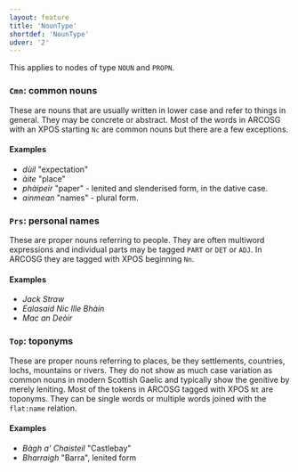```yaml
---
layout: feature
title: 'NounType'
shortdef: 'NounType'
udver: '2'
---
```


This applies to nodes of type `NOUN` and `PROPN`.

### <a name="Cmn">`Cmn`</a>: common nouns

These are nouns that are usually written in lower case and refer to things in general.
They may be concrete or abstract.
Most of the words in ARCOSG with an XPOS starting `Nc` are common nouns but there are a few exceptions.

#### Examples

* _dùil_ "expectation"
* _àite_ "place"
* _phàipeir_ "paper" - lenited and slenderised form, in the dative case.
* _ainmean_ "names" - plural form.

### <a name="Prs">`Prs`</a>: personal names

These are proper nouns referring to people.
They are often multiword expressions and individual parts may be tagged `PART` or `DET` or `ADJ`.
In ARCOSG they are tagged with XPOS beginning `Nn`.

#### Examples

* _Jack Straw_
* _Ealasaid Nic Ille Bhàin_
* _Mac an Deòir_

### <a name="Top">`Top`</a>: toponyms

These are proper nouns referring to places, be they settlements, countries, lochs, mountains or rivers.
They do not show as much case variation as common nouns in modern Scottish Gaelic and typically show the genitive by merely leniting.
Most of the tokens in ARCOSG tagged with XPOS `Nt` are toponyms.
They can be single words or multiple words joined with the `flat:name` relation.

#### Examples

* _Bàgh a' Chaisteil_ "Castlebay"
* _Bharraigh_ "Barra", lenited form





